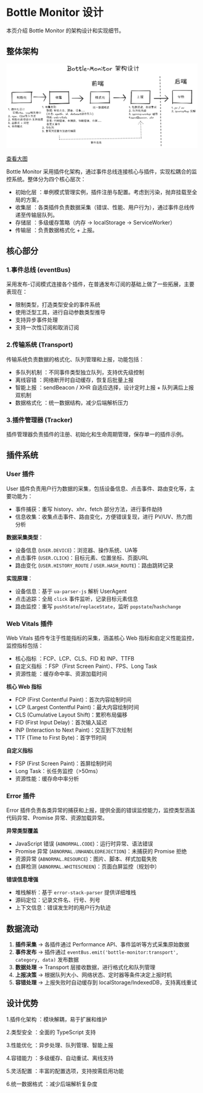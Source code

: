 # Bottle Monitor 设计

本页介绍 Bottle Monitor 的架构设计和实现细节。

## 整体架构
<img src='./architecture.png'/>

[查看大图](./architecture.png)

Bottle Monitor 采用插件化架构，通过事件总线连接核心与插件，实现松耦合的监控系统。整体分为四个核心层次：

- 初始化层 ：单例模式管理实例，插件注册与配置。考虑到污染，抛弃挂载至全局的方案，
- 收集层 ：各类插件负责数据采集（错误、性能、用户行为），通过事件总线传递至传输层队列。
- 存储层 ：多级缓存策略（内存 → localStorage → ServiceWorker）
- 传输层 ：负责数据格式化 + 上报。

## 核心部分
### 1.事件总线 (eventBus)
采用发布-订阅模式连接各个插件，在普通发布订阅的基础上做了一些拓展，主要表现在：

- 限制类型，打造类型安全的事件系统
- 使用泛型工具，进行自动参数类型推导
- 支持异步事件处理
- 支持一次性订阅和取消订阅

### 2.传输系统 (Transport)
传输系统负责数据的格式化、队列管理和上报，功能包括：
- 多队列机制 ：不同事件类型独立队列，支持优先级控制
- 离线容错 ：网络断开时自动缓存，恢复后批量上报
- 智能上报 ：sendBeacon / XHR 自适应选择，设计定时上报 + 队列满后上报双机制
- 数据格式化 ：统一数据结构，减少后端解析压力

### 3.插件管理器 (Tracker)
插件管理器负责插件的注册、初始化和生命周期管理，保存单一的插件示例。

## 插件系统

### User 插件
User 插件负责用户行为数据的采集，包括设备信息、点击事件、路由变化等，主要功能为：
- 事件捕获：重写 history、xhr、fetch 部分方法，进行事件劫持
- 信息收集：收集点击事件、路由变化，方便错误复现，进行 PV/UV、热力图分析

**数据采集类型**：
- 设备信息 (`USER.DEVICE`)：浏览器、操作系统、UA等
- 点击事件 (`USER.CLICK`)：目标元素、位置坐标、页面URL
- 路由变化 (`USER.HISTORY_ROUTE` / `USER.HASH_ROUTE`)：路由跳转记录

**实现原理**：
- 设备信息：基于 `ua-parser-js` 解析 UserAgent
- 点击追踪：全局 `click` 事件监听，记录目标元素信息
- 路由监控：重写 `pushState`/`replaceState`，监听 `popstate`/`hashchange`

### Web Vitals 插件
Web Vitals 插件专注于性能指标的采集，涵盖核心 Web 指标和自定义性能监控，监控指标包括：
- 核心指标 ：FCP、LCP、CLS、FID 和 INP、TTFB
- 自定义指标 ：FSP（First Screen Paint）、FPS、Long Task
- 资源性能 ：缓存命中率、资源加载时间

**核心 Web 指标**
- FCP (First Contentful Paint)：首次内容绘制时间
- LCP (Largest Contentful Paint)：最大内容绘制时间  
- CLS (Cumulative Layout Shift)：累积布局偏移
- FID (First Input Delay)：首次输入延迟
- INP (Interaction to Next Paint)：交互到下次绘制
- TTF (Time to First Byte)：首字节时间

**自定义指标**
- FSP (First Screen Paint)：首屏绘制时间
- Long Task：长任务监控（>50ms）
- 资源性能：缓存命中率分析

### Error 插件
Error 插件负责各类异常的捕获和上报，提供全面的错误监控能力，监控类型涵盖代码异常、Promise 异常、资源加载异常。

**异常类型覆盖**
- JavaScript 错误 (`ABNORMAL.CODE`)：运行时异常、语法错误
- Promise 异常 (`ABNORMAL.UNHANDLEDREJECTION`)：未捕获的 Promise 拒绝
- 资源异常 (`ABNORMAL.RESOURCE`)：图片、脚本、样式加载失败
- 白屏检测 (`ABNORMAL.WHITESCREEN`)：页面白屏监控（规划中）

**错误信息增强**
- 堆栈解析：基于 `error-stack-parser` 提供详细堆栈
- 源码定位：记录文件名、行号、列号
- 上下文信息：错误发生时的用户行为轨迹

## 数据流动
1. **插件采集** → 各插件通过 Performance API、事件监听等方式采集原始数据
2. **事件发布** → 插件通过 `eventBus.emit('bottle-monitor:transport', category, data)` 发布数据
3. **数据处理** → Transport 层接收数据，进行格式化和队列管理
4. **上报决策** → 根据队列大小、网络状态、定时器等条件决定上报时机
5. **容错处理** → 上报失败时自动缓存到 localStorage/IndexedDB，支持离线重试

## 设计优势
1.插件化架构 ：模块解耦，易于扩展和维护

2.类型安全 ：全面的 TypeScript 支持

3.性能优化 ：异步处理、队列管理、智能上报

4.容错能力 ：多级缓存、自动重试、离线支持

5.灵活配置 ：丰富的配置选项，支持按需启用功能

6.统一数据格式 ：减少后端解析复杂度